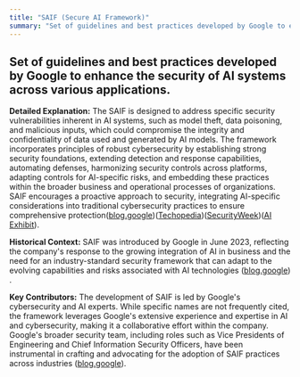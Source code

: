 ```yaml
---
title: "SAIF (Secure AI Framework)"
summary: "Set of guidelines and best practices developed by Google to enhance the security of AI systems across various applications."
---
```


## Set of guidelines and best practices developed by Google to enhance the security of AI systems across various applications.

**Detailed Explanation:** The SAIF is designed to address specific security vulnerabilities inherent in AI systems, such as model theft, data poisoning, and malicious inputs, which could compromise the integrity and confidentiality of data used and generated by AI models. The framework incorporates principles of robust cybersecurity by establishing strong security foundations, extending detection and response capabilities, automating defenses, harmonizing security controls across platforms, adapting controls for AI-specific risks, and embedding these practices within the broader business and operational processes of organizations. SAIF encourages a proactive approach to security, integrating AI-specific considerations into traditional cybersecurity practices to ensure comprehensive protection​ ([blog.google](https://blog.google/technology/safety-security/introducing-googles-secure-ai-framework/))​​ ([Techopedia](https://www.techopedia.com/definition/google-saif-secure-ai-framework))​​ ([SecurityWeek](https://www.securityweek.com/google-introduces-saif-a-framework-for-secure-ai-development-and-use/))​​ ([AI Exhibit](https://www.aiexhibit.net/ai-exhibit-research/dstg3j9yjcsr31nume3edmgg6u8mfr))​.

**Historical Context:** SAIF was introduced by Google in June 2023, reflecting the company's response to the growing integration of AI in business and the need for an industry-standard security framework that can adapt to the evolving capabilities and risks associated with AI technologies​ ([blog.google](https://blog.google/technology/safety-security/introducing-googles-secure-ai-framework/))​.

**Key Contributors:** The development of SAIF is led by Google's cybersecurity and AI experts. While specific names are not frequently cited, the framework leverages Google's extensive experience and expertise in AI and cybersecurity, making it a collaborative effort within the company. Google's broader security team, including roles such as Vice Presidents of Engineering and Chief Information Security Officers, have been instrumental in crafting and advocating for the adoption of SAIF practices across industries​ ([blog.google](https://blog.google/technology/safety-security/introducing-googles-secure-ai-framework/))​.